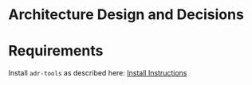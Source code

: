 # Architecture Design and Decisions

# Requirements 

Install `adr-tools` as described here: [Install Instructions](https://github.com/npryce/adr-tools/blob/master/INSTALL.md)